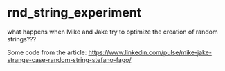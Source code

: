 # rnd_string_experiment

what happens when Mike and Jake try to optimize the creation of random strings???

Some code from the article: https://www.linkedin.com/pulse/mike-jake-strange-case-random-string-stefano-fago/

